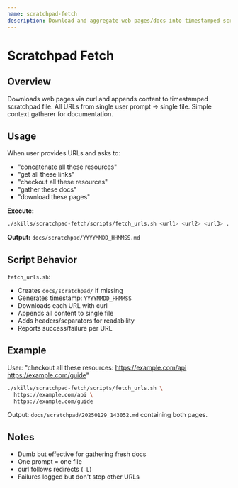 ```yaml
---
name: scratchpad-fetch
description: Download and aggregate web pages/docs into timestamped scratchpad files. Use when user asks to "concatenate all these resources", "get all these links", "checkout all these resources", or wants to gather fresh context from documentation URLs. All URLs from one prompt go into single file at docs/scratchpad/<timestamp>.md.
---
```


# Scratchpad Fetch

## Overview

Downloads web pages via curl and appends content to timestamped scratchpad file. All URLs from single user prompt → single file. Simple context gatherer for documentation.

## Usage

When user provides URLs and asks to:
- "concatenate all these resources"
- "get all these links"
- "checkout all these resources"
- "gather these docs"
- "download these pages"

**Execute:**

```bash
./skills/scratchpad-fetch/scripts/fetch_urls.sh <url1> <url2> <url3> ...
```

**Output:** `docs/scratchpad/YYYYMMDD_HHMMSS.md`

## Script Behavior

`fetch_urls.sh`:
- Creates `docs/scratchpad/` if missing
- Generates timestamp: `YYYYMMDD_HHMMSS`
- Downloads each URL with curl
- Appends all content to single file
- Adds headers/separators for readability
- Reports success/failure per URL

## Example

User: "checkout all these resources: https://example.com/api https://example.com/guide"

```bash
./skills/scratchpad-fetch/scripts/fetch_urls.sh \
  https://example.com/api \
  https://example.com/guide
```

Output: `docs/scratchpad/20250129_143052.md` containing both pages.

## Notes

- Dumb but effective for gathering fresh docs
- One prompt = one file
- curl follows redirects (`-L`)
- Failures logged but don't stop other URLs
